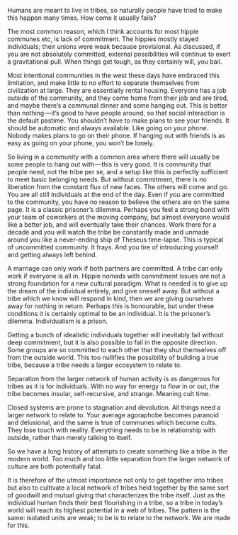 Humans are meant to live in tribes, so naturally people have tried to make this happen many times. How come it usually fails? 

The most common reason, which I think accounts for most hippie communes etc, is lack of commitment. The hippies mostly stayed individuals; their unions were weak because provisional. As discussed, if you are not absolutely committed, external possibilities will continue to exert a gravitational pull. When things get tough, as they certainly will, you bail.

Most intentional communities in the west these days have embraced this limitation, and make little to no effort to separate themselves from civilization at large. They are essentially rental housing. Everyone has a job outside of the community, and they come home from their job and are tired, and maybe there’s a communal dinner and some hanging out. This is better than nothing — it’s good to have people around, so that social interaction is the default pastime. You shouldn’t have to make plans to see your friends. It should be automatic and always available. Like going on your phone. Nobody makes plans to go on their phone. If hanging out with friends is as easy as going on your phone, you won’t be lonely.

So living in a community with a common area where there will usually be some people to hang out with — this is very good. It is community that people need, not the tribe per se, and a setup like this is perfectly sufficient to meet basic belonging needs. But without commitment, there is no liberation from the constant flux of new faces. The others will come and go. You are all still individuals at the end of the day. Even if _you_ are committed to the community, you have no reason to believe the others are on the same page. It is a classic prisoner’s dilemma. Perhaps you feel a strong bond with your team of coworkers at the moving company, but almost everyone would like a better job, and will eventually take their chances. Work there for a decade and you will watch the tribe be constantly made and unmade around you like a never-ending ship of Theseus time-lapse. This is typical of uncommitted community. It frays. And you tire of introducing yourself and getting always left behind.

A marriage can only work if both partners are committed. A tribe can only work if everyone is all in. Hippie nomads with commitment issues are not a strong foundation for a new cultural paradigm. What is needed is to give up the dream of the individual entirely, and give oneself away. But without a tribe which we know will respond in kind, then we are giving ourselves away for nothing in return. Perhaps this is honourable, but under these conditions it is certainly optimal to be an individual. It is the prisoner’s dilemma. Individualism is a prison.

Getting a bunch of idealistic individuals together will inevitably fail without deep commitment, but it is also possible to fail in the opposite direction. Some groups are so committed to each other that they shut themselves off from the outside world. This too nullifies the possibility of building a true tribe, because a tribe needs a larger ecosystem to relate to.

Separation from the larger network of human activity is as dangerous for tribes as it is for individuals. With no way for energy to flow in or out, the tribe becomes insular, self-recursive, and strange. Meaning cult time. 

Closed systems are prone to stagnation and devolution. All things need a larger network to relate to. Your average agoraphobe becomes paranoid and delusional, and the same is true of communes which become cults. They lose touch with reality. Everything needs to be in relationship with outside, rather than merely talking to itself.

So we have a long history of attempts to create something like a tribe in the modern world. Too much and too little separation from the larger network of culture are both potentially fatal. 

It is therefore of the utmost importance not only to get together into tribes but also to cultivate a local network of tribes held together by the same sort of goodwill and mutual giving that characterizes the tribe itself. Just as the individual human finds their best flourishing in a tribe, so a tribe in today’s world will reach its highest potential in a web of tribes. The pattern is the same: isolated units are weak; to be is to relate to the network. We are made for this.